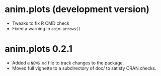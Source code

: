
# anim.plots (development version)

* Tweaks to fix R CMD check
* Fixed a warning in `anim.arrows()`

# anim.plots 0.2.1

* Added a `NEWS.md` file to track changes to the package.
* Moved full vignette to a subdirectory of doc/ to satisfy CRAN checks.


